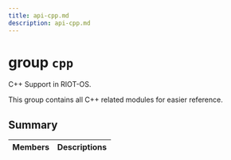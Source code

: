 ```yaml
---
title: api-cpp.md
description: api-cpp.md
---
```

# group `cpp` 

C++ Support in RIOT-OS.

This group contains all C++ related modules for easier reference.

## Summary

 Members                        | Descriptions                                
--------------------------------|---------------------------------------------

